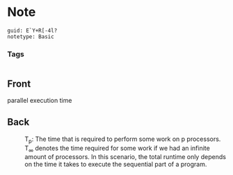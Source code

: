 # Note
```
guid: E`Y+R[-4l?
notetype: Basic
```

### Tags
```
```

## Front
<dt>parallel execution time</dt>

## Back
<dd>T<sub>p</sub>: The time that is required to perform some work on p processors. T<sub>∞</sub>
 denotes the time required for some work if we had an infinite amount of
 processors. In this scenario, the total runtime only depends on the 
time it takes to execute the sequential part of a program.</dd>
